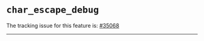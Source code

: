 # `char_escape_debug`

The tracking issue for this feature is: [#35068]

[#35068]: https://github.com/rust-lang/rust/issues/35068

------------------------
